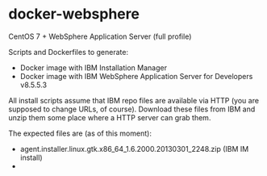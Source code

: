 docker-websphere
================

CentOS 7 + WebSphere Application Server (full profile)

Scripts and Dockerfiles to generate:

* Docker image with IBM Installation Manager
* Docker image with IBM WebSphere Application Server for Developers v8.5.5.3

All install scripts assume that IBM repo files are available via HTTP (you
are supposed to change URLs, of course). Download these files from IBM and
unzip them some place where a HTTP server can grab them.

The expected files are (as of this moment):

* agent.installer.linux.gtk.x86_64_1.6.2000.20130301_2248.zip (IBM IM install)
* 

